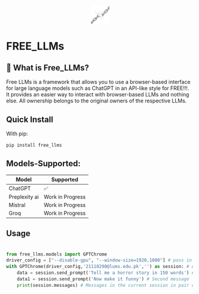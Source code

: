 <div align="center">
 <img src="assets/logo.jpeg" alt="Logo" width="10%">
</div>

# FREE_LLMs

## 🤔 What is Free_LLMs?

Free LLMs is a framework that allows you to use a browser-based interface for large language models such as ChatGPT in an API-like style for FREE!!!. It provides an easier way to interact with browser-based LLMs and nothing else. All ownership belongs to the original owners of the respective LLMs.

## Quick Install

With pip:
```bash
pip install free_llms
```

## Models-Supported:

| Model              | Supported | 
| ------------------ | ------------------------- | 
| ChatGPT            | ✅                        |
| Preplexity ai      | Work in Progress          | 
| Mistral            | Work in Progress          | 
| Groq               | Work in Progress          |




## Usage

```python

from free_llms.models import GPTChrome
driver_config = ["--disable-gpu", "--window-size=1920,1080"] # pass in selnium driver config
with GPTChrome(driver_config,'21110290@lums.edu.pk','') as session: # A single session started with ChatGPT. Put in your email and password for ChatGPT account.
    data = session.send_prompt('Tell me a horror story in 150 words') # First Message
    data1 = session.send_prompt('Now make it funny') # Second message
    print(session.messages) # Messages in the current session in pair of <Human,AI>
        
```